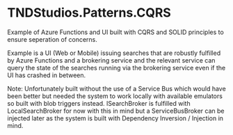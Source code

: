 # TNDStudios.Patterns.CQRS

Example of Azure Functions and UI built with CQRS and SOLID principles to ensure seperation of concerns. 

Example is a UI (Web or Mobile) issuing searches that are robustly fulfilled by Azure Functions and a brokering service and the relevant service can query the state of the searches running via the brokering service even if the UI has crashed in between. 

Note: Unfortunately built without the use of a Service Bus which would have been better but needed the system to work locally with available emulators so built with blob triggers instead. ISearchBroker is fulfilled with LocalSearchBroker for now with this in mind but a ServiceBusBroker can be injected later as the system is built with Dependency Inversion / Injection in mind.
